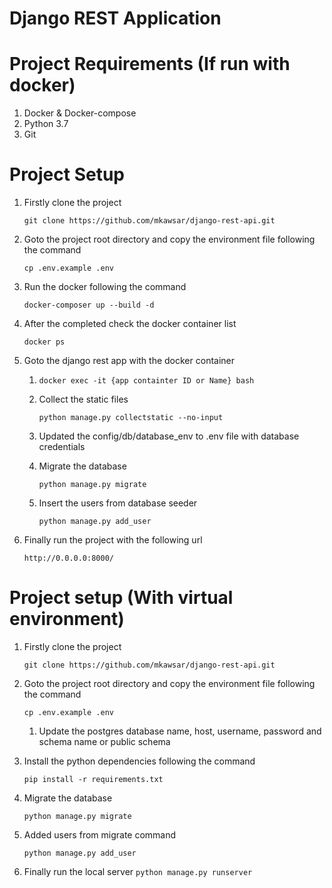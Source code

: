 # Django REST Application

# Project Requirements (If run with docker)

1. Docker & Docker-compose
2. Python 3.7
3. Git

# Project Setup
1. Firstly clone the project

    `git clone https://github.com/mkawsar/django-rest-api.git`
2. Goto the project root directory and copy the environment file following the command

    `cp .env.example .env`
3. Run the docker following the command

    `docker-composer up --build -d`
4. After the completed check the docker container list

    `docker ps`
5.  Goto the django rest app with the docker container

    1. `docker exec -it {app containter ID or Name} bash`
    2. Collect the static files

        `python manage.py collectstatic --no-input`
    3. Updated the config/db/database_env to .env file with database credentials
    4. Migrate the database

        `python manage.py migrate`
    5. Insert the users from database seeder

        `python manage.py add_user`
6. Finally run the project with the following url

    `http://0.0.0.0:8000/`

# Project setup (With virtual environment)

1. Firstly clone the project

    `git clone https://github.com/mkawsar/django-rest-api.git`
2. Goto the project root directory and copy the environment file following the command

    `cp .env.example .env`

	1. Update the postgres database name, host, username, password and schema name or public schema
3. Install the python dependencies following the command

	`pip install -r requirements.txt`

4. Migrate the database

    `python manage.py migrate`
5. Added users from migrate command

	`python manage.py add_user`

6. Finally run the local server
	`python manage.py runserver`


